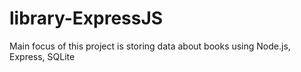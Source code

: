 # library-ExpressJS
 Main focus of this project is storing data about books using Node.js, Express, SQLite
